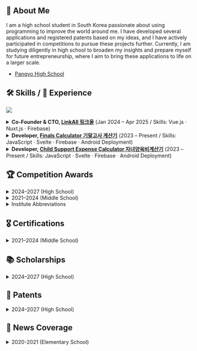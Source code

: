 ## 👦 About Me
I am a high school student in South Korea passionate about using programming to improve the world around me. I have developed several applications and registered patents based on my ideas, and I have actively participated in competitions to pursue these projects further. Currently, I am studying diligently in high school to broaden my insights and prepare myself for future entrepreneurship, where I aim to bring these applications to life on a larger scale.

- [Pangyo High School](https://pangyo-h.goesn.kr/pangyo-h/main.do)

## 🛠️ Skills / 💼 Experience  

<p>
  <img src="https://skillicons.dev/icons?i=python,html,css,ts,js,vue,vuetify,nuxtjs,nodejs,express,firebase,git" />
  <br/>
</p>

<details>
<summary><b>Co-Founder & CTO, <a href="https://thinkforall-linkall.com">LinkAll 링크올</a></b> (Jan 2024 – Apr 2025 / Skills: Vue.js · Nuxt.js · Firebase)</summary>

- Co-founded a non-profit organization dedicated to closing the global education gap by providing free, high-quality education to underserved children.  
- Led development of the donation-tracking and outreach platform, helping raise **₩3,500,000+ in donations**, deliver **170+ hours of volunteer teaching**, and support **1,000+ children** with learning opportunities.  

</details>

<details>
<summary><b>Developer, <a href="https://finalscalcu.web.app">Finals Calculator 기말고사 계산기</a></b> (2023 – Present / Skills: JavaScript · Svelte · Firebase · Android Deployment)</summary>

- Developed and deployed a patent-pending grade-targeting calculator (“System and Method for Calculating Final Exam Scores Based on Target Grades”).  
- Enabled students to calculate the exam scores required to reach their desired semester grades.  
- Achieved **19,500+ downloads** on Google Play with sustained active use among Korean high school students.  

</details>

<details>
<summary><b>Developer, <a href="https://child-support-expanse.web.app">Child Support Expense Calculator 자녀양육비계산기</a></b> (2023 – Present / Skills: JavaScript · Svelte · Firebase · Android Deployment)</summary>

- Designed a legal-tech tool to estimate child support expenses under Korean family law guidelines.  
- Unofficially adopted by **judges and attorneys** as a practical calculation resource.  
- Reached **800+ downloads** to date.  

</details>

## 🏆 Competition Awards  

<details>
<summary>2024–2027 (High School)</summary>

| Year | Award (Korean) | Award (English) | Field | Institute |
|------|----------------|-----------------|-------|-----------|
| 2025 (currently competing) | 대한민국 인재상 (경기도 지역심사 통과) | Talent Award of Korea (Gyeonggi Regional Finalist) | Leadership / Innovation | MOE (Ministry of Education) |
| 2025 | 성남 KAIST AI 경진대회 성남연구센터장상 | Seongnam KAIST AI Competition – Director of Seongnam Research Center Award | Artificial Intelligence | Seongnam Research Center, KAIST |
| 2024 | 스마틴앱챌린지 장려상 | 3rd Place, National App Development Contest | Software / App Dev | SK Planet |
| 2024 | 전국 창업발명경진대회 우수상 | 3rd Place, National Startup & Invention Contest | Entrepreneurship | Suwon |

</details>

<details>
<summary>2021–2024 (Middle School)</summary>

| Year | Award (Korean) | Award (English) | Field | Institute |
|------|----------------|-----------------|-------|-----------|
| 2024 | 경기도교원단체총연합회장상 (우수 학웝 성취) | Award of Commendation for Academic Excellence | Academics / Education | GTA |
| 2023 | 한국코드페어 해커톤 동상 | 3rd Place, KCF Hackathon | Software / AI | KIISE |
| 2023 | 경기도교육감 표창장 | Award of Commendation | Education / Leadership | GOE |
| 2023 | 신나는 SW·AI 교육수기공모전 최우수상 | 1st Place, SW·AI Essay Contest | AI / Education | MSIT |
| 2022 | 청소년과학탐구반 융합탐구과제 최우수상 | 1st Place, National Science Fair | Science / Research | MSIT |
| 2021 | 과학 탐구 동아리 금상 | Gold Award, Youth Science Club (Team) | Science / Research | KOSAC |
| 2021 | 과학 탐구 동아리 은상 | Silver Award, Youth Science Club (Individual) | Science / Research | KOSAC |

</details>

<details>
<summary>Institute Abbreviations</summary>

| Abbreviation | Institute Full Name | Activity Scope | Institute Type |
|---|---|---|---|
| MSIT | [Ministry of Science and ICT](https://www.msit.go.kr/eng/index.do) | Korea | Ministry |
| GOE | [Gyeonggi Provincial Office of Education](https://www.goe.go.kr/goe/main.do) | Korea | Provincial Ministry |
| Suwon | Suwon City | Suwon City | City Government |
| KOSAC | [Korean Foundation of Science and Creativity](https://www.kosac.re.kr/main) | Korea | Bureau |
| KIISE | [The Korean Institute of Information Scientists and Engineers](http://m.kiise.or.kr/academyEng/main/getContent.faEng?content_no=1&MENU_ID=010100) | Korea | Bureau |
| SK Planet | [SK Planet](https://www.skplanet.com/main) | International | Corporation |
| GTA | Gyeonggi Teachers’ Association (경기도교원단체총연합회) | Gyeonggi Province | Professional Association |

</details>

## 🎖️ Certifications
<details>
<summary>2021–2024 (Middle School)</summary>

| Year | Certification (English) | Institute | Score |
|------|--------|------------|------------------|
| 2023 | [TEPS](https://www.teps.or.kr/) (Test for English Proficiency) | Seoul National University | 489/600 |

</details>

## 📚 Scholarships
<details>
<summary>2024–2027 (High School)</summary>

| 연도 (Year) | 장학 내용 (Korean) | Scholarship (English) | 내용 (Content) | 학회(Institute) | 선발 범위(Scope) |
|------|--------------------|------------------|--------|--|--|
| 2025 | [제12기 한성 노벨 영·수재 장학생](https://www.sonjaehan.com/?module=Board&action=SiteBoard&sMode=VIEW_FORM&iBrdNo=21&iBrdContNo=339&sBrdContRe=0&sSearchField=&sSearchValue=&CurrentPage=1) | Hansung Nobel Scholarship (12th Cohort) | Most likely High School Student to receive the Nobel Prize in the future | [(주)한성손재한장학회](https://www.sonjaehan.com/) | National |

</details>

## 🧾 Patents
<details>
<summary>2024–2027 (High School)</summary>

| 연도 (Year) | 상태 (Status) | 관련된 특허 회사 (Associated Patent Lawfirm) | 특허 아이디어 (Patent Idea) | 출원번호 (Application Number) |
|------|--------|------------|------------------|-----|
| 2025 | Patent Pending | [특허법인로율](https://www.lawyul.com/kor/main/main.html) | 목표 학점 기반 기말고사 점수 산정 시스템 및 방법 (System and Method for Calculating Final Exam Scores Based on Target Grades) | 10-2025-0119070 |

</details>

## 📰 News Coverage
<details>
<summary>2020-2021 (Elementary School)</summary>

| 연도 (Year) | 뉴스 (News) | 뉴스 회사 (News Corporate) |
|------|--------------------|------------------|
| 2021 | [Eldera: The New Global Intergenerational Mentoring Program](https://www.forbes.com/sites/nextavenue/2021/01/05/eldera-the-new-global-intergenerational-mentoring-program/) | Forbes |
| 2021 | [Eldera: The New Global Intergenerational Mentoring Program](https://www.nextavenue.org/eldera-the-new-global-intergenerational-mentoring-program/) | Next Avenue |
| 2021 | [How technology can help seniors beat loneliness and isolation](https://www.washingtonpost.com/lifestyle/2021/12/03/seniors-loneliness-solutions-technology-virtual-reality/) | Washington Post |
| 2021 | [使用演算法配對老少 建立聯繫平台](https://www.singtaousa.com/2021-12-12/%E4%BD%BF%E7%94%A8%E6%BC%94%E7%AE%97%E6%B3%95%E9%85%8D%E5%B0%8D%E8%80%81%E5%B0%91-%E5%BB%BA%E7%AB%8B%E8%81%AF%E7%B9%AB%E5%B9%B3%E5%8F%B0/3812809) | Sing Tao |
| 2020 | [코로나에 갈 곳 없지만…이 아이들이 화상채팅에 접속한 이유](https://www.kmib.co.kr/article/view.asp?arcid=0015066564) | 국민일보 |

</details
